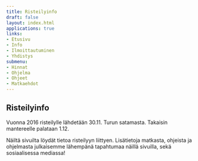 ```yaml
---
title: Risteilyinfo
draft: false
layout: index.html
applications: true
links:
- Etusivu
- Info
- Ilmoittautuminen
- Yhdistys
submenu:
- Hinnat
- Ohjelma
- Ohjeet
- Matkaehdot
---
```

## Risteilyinfo

Vuonna 2016 risteilylle lähdetään 30.11. Turun satamasta. Takaisin mantereelle palataan 1.12.

Näiltä sivuilta löydät tietoa risteilyyn liittyen. Lisätietoja matkasta, ohjeista ja ohjelmasta julkaisemme lähempänä tapahtumaa näillä sivuilla, sekä sosiaalisessa mediassa!
